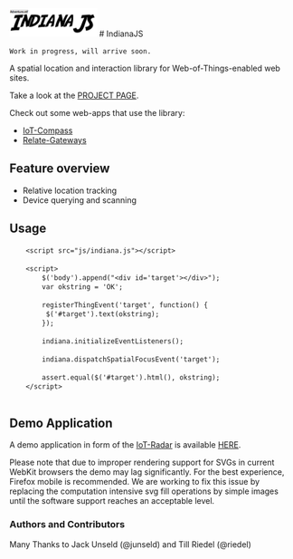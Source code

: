<img src="indianajs.png" alt="IndianaJS" height="50px">
# IndianaJS

```
Work in progress, will arrive soon.
```

A spatial location and interaction library for Web-of-Things-enabled web sites.

Take a look at the [PROJECT PAGE](http://indianajs.github.io/).

Check out some web-apps that use the library:

 * [IoT-Compass](https://github.com/frostyandy2k/iot-compass)
 * [Relate-Gateways](https://github.com/frostyandy2k/relate-gateways)


## Feature overview

 * Relative location tracking
 * Device querying and scanning

## Usage

```
	<script src="js/indiana.js"></script>
	
    <script>
        $('body').append("<div id='target'></div>");
        var okstring = 'OK';

        registerThingEvent('target', function() {
         $('#target').text(okstring);
        });

        indiana.initializeEventListeners();

        indiana.dispatchSpatialFocusEvent('target');

        assert.equal($('#target').html(), okstring);
    </script>
   
```
## Demo Application

A demo application in form of the [IoT-Radar](https://github.com/frostyandy2k/iot-compass) is available [HERE](http://frostyandy2k.github.io/iot-compass/examples/livinglab.html).

Please note that due to improper rendering support for SVGs in current WebKit browsers the demo may lag significantly. For the best experience, Firefox mobile is recommended.
We are working to fix this issue by replacing the computation intensive svg fill operations by simple images until the software support reaches an acceptable level.

### Authors and Contributors
Many Thanks to Jack Unseld (@junseld) and Till Riedel (@riedel)
